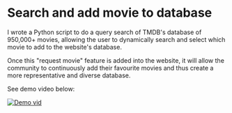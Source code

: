 # Search and add movie to database
I wrote a Python script to do a query search of TMDB's database of 950,000+ movies, allowing the user to dynamically search and select which movie to add to the website's database. 

Once this "request movie" feature is added into the website, it will allow the community to continuously add their favourite movies and thus create a more representative and diverse database.


See demo video below:

<a href="https://drive.google.com/file/d/10qTJbfVqb_NjSDrQOv7E8Q8FFZU_JgjB/view?usp=sharing" target="_blank">
    <img src="https://i.postimg.cc/vZk9cFVh/image.png" alt="Demo vid">
</a>
